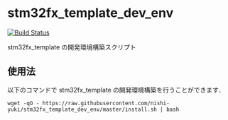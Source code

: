 # stm32fx_template_dev_env
[![Build Status](https://travis-ci.org/nishi-yuki/stm32fx_template_dev_env.svg?branch=master)](https://travis-ci.org/nishi-yuki/stm32fx_template_dev_env)

stm32fx_template の開発環境構築スクリプト

## 使用法

以下のコマンドで stm32fx_template の開発環境構築を行うことができます．

```shell
wget -qO - https://raw.githubusercontent.com/nishi-yuki/stm32fx_template_dev_env/master/install.sh | bash
```
